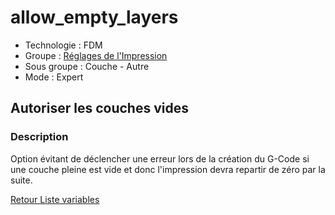 # allow_empty_layers

* Technologie : FDM
* Groupe : [Réglages de l'Impression](../print_settings/print_settings.md)
* Sous groupe : Couche - Autre
* Mode : Expert

## Autoriser les couches vides

### Description

Option évitant de déclencher une erreur lors de la création du G-Code si une couche pleine est vide et donc l'impression devra repartir de zéro par la suite.

[Retour Liste variables](variable_list.md)